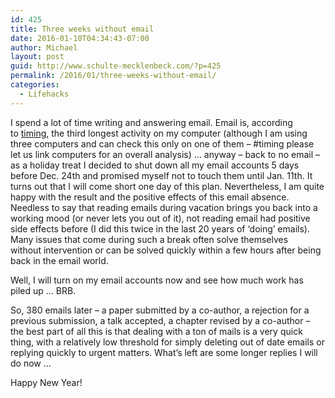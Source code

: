 ```yaml
---
id: 425
title: Three weeks without email
date: 2016-01-10T04:34:43-07:00
author: Michael
layout: post
guid: http://www.schulte-mecklenbeck.com/?p=425
permalink: /2016/01/three-weeks-without-email/
categories:
  - Lifehacks
---
```

I spend a lot of time writing and answering email. Email is, according to [timing](http://timingapp.com), the third longest activity on my computer (although I am using three computers and can check this only on one of them &#8211; #timing please let us link computers for an overall analysis) &#8230; anyway &#8211; back to no email &#8211; as a holiday treat I decided to shut down all my email accounts 5 days before Dec. 24th and promised myself not to touch them until Jan. 11th. It turns out that I will come short one day of this plan. Nevertheless, I am quite happy with the result and the positive effects of this email absence. Needless to say that reading emails during vacation brings you back into a working mood (or never lets you out of it), not reading email had positive side effects before (I did this twice in the last 20 years of &#8216;doing&#8217; emails). Many issues that come during such a break often solve themselves without intervention or can be solved quickly within a few hours after being back in the email world.

Well, I will turn on my email accounts now and see how much work has piled up &#8230; BRB.

So, 380 emails later &#8211; a paper submitted by a co-author, a rejection for a previous submission, a talk accepted, a chapter revised by a co-author &#8211; the best part of all this is that dealing with a ton of mails is a very quick thing, with a relatively low threshold for simply deleting out of date emails or replying quickly to urgent matters. What&#8217;s left are some longer replies I will do now &#8230;

Happy New Year!